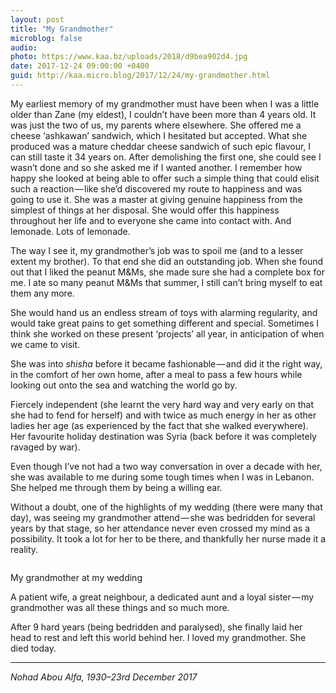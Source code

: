 ```yaml
---
layout: post
title: "My Grandmother"
microblog: false
audio: 
photo: https://www.kaa.bz/uploads/2018/d9bea902d4.jpg
date: 2017-12-24 09:00:00 +0400
guid: http://kaa.micro.blog/2017/12/24/my-grandmother.html
---
```

<p>My earliest memory of my grandmother must have been when I was a little older than Zane (my eldest), I couldn’t have been more than 4 years old. It was just the two of us, my parents where elsewhere. She offered me a cheese ‘ashkawan’ sandwich, which I hesitated but accepted. What she produced was a mature cheddar cheese sandwich of such epic flavour, I can still taste it 34 years on. After demolishing the first one, she could see I wasn’t done and so she asked me if I wanted another. I remember how happy she looked at being able to offer such a simple thing that could elisit such a reaction — like she’d discovered my route to happiness and was going to use it. She was a master at giving genuine happiness from the simplest of things at her disposal. She would offer this happiness throughout her life and to everyone she came into contact with. And lemonade. Lots of lemonade.</p>

<p>The way I see it, my grandmother’s job was to spoil me (and to a lesser extent my brother). To that end she did an outstanding job. When she found out that I liked the peanut M&amp;Ms, she made sure she had a complete box for me. I ate so many peanut M&amp;Ms that summer, I still can’t bring myself to eat them any more.</p>

<p>She would hand us an endless stream of toys with alarming regularity, and would take great pains to get something different and special. Sometimes I think she worked on these present ‘projects’ all year, in anticipation of when we came to visit.</p>

<p>She was into <em>shisha</em> before it became fashionable — and did it the right way, in the comfort of her own home, after a meal to pass a few hours while looking out onto the sea and watching the world go by.</p>

<p>Fiercely independent (she learnt the very hard way and very early on that she had to fend for herself) and with twice as much energy in her as other ladies her age (as experienced by the fact that she walked everywhere). Her favourite holiday destination was Syria (back before it was completely ravaged by war).</p>

<p>Even though I’ve not had a two way conversation in over a decade with her, she was available to me during some tough times when I was in Lebanon. She helped me through them by being a willing ear.</p>

<p>Without a doubt, one of the highlights of my wedding (there were many that day), was seeing my grandmother attend — she was bedridden for several years by that stage, so her attendance never even crossed my mind as a possibility. It took a lot for her to be there, and thankfully her nurse made it a reality.</p>

<p><img src="https://www.kaa.bz/uploads/2018/d9bea902d4.jpg" alt="" /></p>

<p>My grandmother at my wedding</p>

<p>A patient wife, a great neighbour, a dedicated aunt and a loyal sister — my grandmother was all these things and so much more.</p>

<p>After 9 hard years (being bedridden and paralysed), she finally laid her head to rest and left this world behind her. I loved my grandmother. She died today.</p>

<hr /><p><em>Nohad Abou Alfa, 1930–23rd December 2017</em></p>
